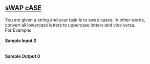 ## **[sWAP cASE](https://www.hackerrank.com/challenges/swap-case)** 
You are given a string and your task is to swap cases. In other words, convert all lowercase letters to uppercase letters and vice versa.<br>For Example:<br><br>**Sample Input 0**<br><code></code><br><br>**Sample Output 0**<br><code></code><br><br>